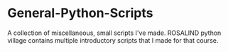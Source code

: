 # General-Python-Scripts
A collection of miscellaneous, small scripts I've made. 
ROSALIND python village contains multiple introductory scripts that I made for that course.
